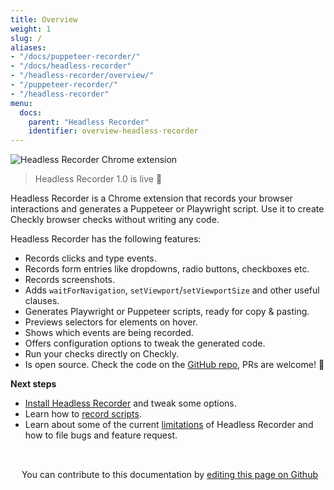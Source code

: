 ```yaml
---
title: Overview
weight: 1
slug: /
aliases:
- "/docs/puppeteer-recorder/"
- "/docs/headless-recorder"
- "/headless-recorder/overview/"
- "/puppeteer-recorder/"
- "/headless-recorder"
menu:
  docs:
    parent: "Headless Recorder"
    identifier: overview-headless-recorder
---
```


![Headless Recorder Chrome extension](/docs/images/browser-checks/headless-recorder-hero.png)

> Headless Recorder 1.0 is live 🚀

Headless Recorder is a Chrome extension that records your browser interactions and generates a Puppeteer or Playwright script.
Use it to create Checkly browser checks without writing any code.

Headless Recorder has the following features:

- Records clicks and type events.
- Records form entries like dropdowns, radio buttons, checkboxes etc.
- Records screenshots.
- Adds `waitForNavigation`, `setViewport`/`setViewportSize` and other useful clauses.
- Generates Playwright or Puppeteer scripts, ready for copy & pasting.
- Previews selectors for elements on hover.
- Shows which events are being recorded.
- Offers configuration options to tweak the generated code.
- Run your checks directly on Checkly.
- Is open source. Check the code on the [GitHub repo](https://github.com/checkly/headless-recorder), PRs are welcome! 🙌

**Next steps**

- [Install Headless Recorder](/docs/headless-recorder/installation/) and tweak some options.
- Learn how to [record scripts](/docs/headless-recorder/basic-usage/).
- Learn about some of the current [limitations](/docs/headless-recorder/development/) of Headless Recorder and how to file bugs and feature request.

##
||
| ------------- |
<div class="contribute-doc">
<p><img src="/docs/images/icons/edit.png" width="14px" height="14px">
You can contribute to this documentation by 
<a href="https://github.com/checkly/checklyhq.com/tree/main/site/content/docs" target="_blank"> editing this page on Github </a></p>
</div>